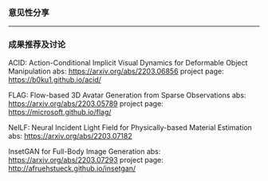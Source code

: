 ### 意见性分享

***

### 成果推荐及讨论

ACID: Action-Conditional Implicit Visual Dynamics for Deformable Object Manipulation
abs: https://arxiv.org/abs/2203.06856
project page: https://b0ku1.github.io/acid/


FLAG: Flow-based 3D Avatar Generation from Sparse Observations
abs: https://arxiv.org/abs/2203.05789
project page: https://microsoft.github.io/flag/


NeILF: Neural Incident Light Field for Physically-based Material Estimation
abs: https://arxiv.org/abs/2203.07182


InsetGAN for Full-Body Image Generation
abs: https://arxiv.org/abs/2203.07293
project page: http://afruehstueck.github.io/insetgan/
